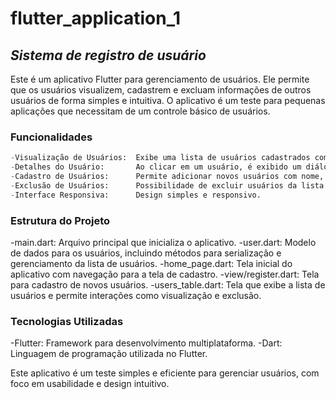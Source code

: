 # flutter_application_1
## *Sistema de registro de usuário*

Este é um aplicativo Flutter para gerenciamento de usuários. Ele permite que os usuários visualizem, cadastrem e excluam informações de outros usuários de forma simples e intuitiva. O aplicativo é um teste para pequenas aplicações que necessitam de um controle básico de usuários.

### Funcionalidades
```python
-Visualização de Usuários:  Exibe uma lista de usuários cadastrados com informações como nome e e-mail.
-Detalhes do Usuário:       Ao clicar em um usuário, é exibido um diálogo com os detalhes do mesmo.
-Cadastro de Usuários:      Permite adicionar novos usuários com nome, e-mail e senha.
-Exclusão de Usuários:      Possibilidade de excluir usuários da lista com confirmação para evitar exclusões acidentais.
-Interface Responsiva:      Design simples e responsivo.
```

### Estrutura do Projeto
-main.dart:             Arquivo principal que inicializa o aplicativo.
-user.dart:             Modelo de dados para os usuários, incluindo métodos para serialização e gerenciamento da lista de usuários.
-home_page.dart:        Tela inicial do aplicativo com navegação para a tela de cadastro.
-view/register.dart:    Tela para cadastro de novos usuários.
-users_table.dart:      Tela que exibe a lista de usuários e permite interações como visualização e exclusão.

### Tecnologias Utilizadas
-Flutter: Framework para desenvolvimento multiplataforma.
-Dart: Linguagem de programação utilizada no Flutter.

Este aplicativo é um teste simples e eficiente para gerenciar usuários, com foco em usabilidade e design intuitivo.